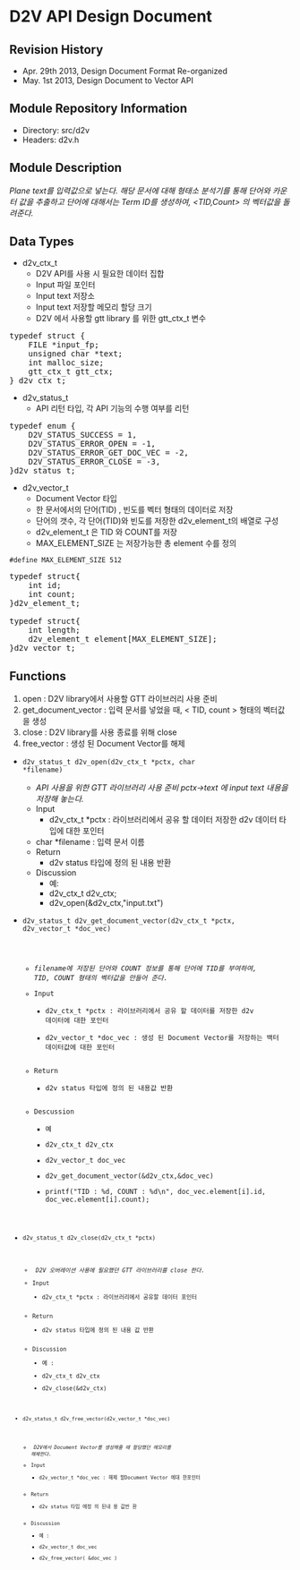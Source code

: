 D2V API Design Document
=======================

Revision History
----------------
- Apr. 29th 2013, Design Document Format Re-organized
- May. 1st 2013, Design Document to Vector API


Module Repository Information
-----------------------------
- Directory: src/d2v
- Headers: d2v.h


Module Description
------------------
<i>Plane text를 입력값으로 넣는다. 해당 문서에 대해 형태소 분석기를 통해 단어와 카운터 값을 추출하고 단어에 대해서는 Term ID를 생성하여, <TID,Count> 의 벡터값을 돌려준다.</i>

Data Types
----------
- d2v_ctx_t
	- D2V API를 사용 시 필요한 데이터 집합
	- Input 파일 포인터
	- Input text 저장소
	- Input text 저장할 메모리 할당 크기
	- D2V 에서 사용할 gtt library 를 위한 gtt_ctx_t 변수

<pre>
typedef struct {
	FILE *input_fp;
	unsigned char *text;
	int malloc_size;
	gtt_ctx_t gtt_ctx;
} d2v_ctx_t;
</pre>

- d2v_status_t
	- API 리턴 타입,  각 API 기능의 수행 여부를 리턴

<pre>
typedef enum {
	D2V_STATUS_SUCCESS = 1,
	D2V_STATUS_ERROR_OPEN = -1,
	D2V_STATUS_ERROR_GET_DOC_VEC = -2,
	D2V_STATUS_ERROR_CLOSE = -3,
}d2v_status_t;
</pre>


- d2v_vector_t 
	- Document Vector 타입
	- 한 문서에서의 단어(TID) , 빈도를 벡터 형태의 데이터로 저장
	- 단어의 갯수, 각 단어(TID)와 빈도를 저장한 d2v_element_t의 배열로 구성
	- d2v_element_t 은 TID 와 COUNT를 저장
	- MAX_ELEMENT_SIZE 는 저장가능한 총 element 수를 정의

<code>#define MAX_ELEMENT_SIZE 512</code>

<pre>
typedef struct{
	int id;
	int count;
}d2v_element_t;

typedef struct{
	int length;
	d2v_element_t element[MAX_ELEMENT_SIZE];
}d2v_vector_t;
</pre>

Functions
---------

1. open : D2V library에서 사용할 GTT 라이브러리 사용 준비
2. get_document_vector : 입력 문서를 넣었을 때, < TID, count > 형태의 벡터값을 생성
3. close : D2V library를 사용 종료를 위해 close
4. free_vector : 생성 된 Document Vector를 해제

- <code>d2v_status_t d2v_open(d2v_ctx_t *pctx, char *filename)</code>
    - <i>API 사용을 위한 GTT 라이브러리 사용 준비 pctx->text 에 input text 내용을 저장해 놓는다.</i>
    - Input
    	- d2v_ctx_t *pctx : 라이브러리에서 공유 할 데이터 저장한 d2v 데이터 타입에 대한 포인터
	- char *filename : 입력 문서 이름
    - Return
    	- d2v status 타입에 정의 된 내용 반환
    - Discussion
    	- 예:
    	- d2v_ctx_t d2v_ctx;
    	- d2v_open(&d2v_ctx,"input.txt")


- <code>d2v_status_t d2v_get_document_vector(d2v_ctx_t *pctx, d2v_vector_t *doc_vec)
	- <i>filename에 저장된 단어와 COUNT 정보를 통해 단어에 TID를 부여하여, TID, COUNT 형태의 벡터값을 만들어 준다. </i>
	- Input
		- d2v_ctx_t *pctx : 라이브러리에서 공유 할 데이터를 저장한 d2v 데이터에 대한 포인터
		- d2v_vector_t *doc_vec : 생성 된 Document Vector를 저장하는 백터 데이터값에 대한 포인터
	- Return
		- d2v status 타입에 정의 된 내용값 반환
	- Descussion
		- 예
		- d2v_ctx_t d2v_ctx
		- d2v_vector_t doc_vec
		- d2v_get_document_vector(&d2v_ctx,&doc_vec)
		- printf("TID : %d, COUNT : %d\n",
				doc_vec.element[i].id,
				doc_vec.element[i].count);

- <code>d2v_status_t d2v_close(d2v_ctx_t *pctx)
	- <i> D2V 오버레이션 사용에 필요했던 GTT 라이브러리를 close 한다. </i>
	- Input
		- d2v_ctx_t *pctx : 라이브러리에서 공유할 데이터 포인터
	- Return
		- d2v status 타입에 정의 된 내용 값 반환
	- Discussion
		- 예 :
		- d2v_ctx_t d2v_ctx
		- d2v_close(&d2v_ctx)

- <code>d2v_status_t d2v_free_vector(d2v_vector_t *doc_vec)
	- <i> D2V에서 Document Vector를 생성해줄 때 할당했던 메모리를 해제한다. </i> 
	- Input
		- d2v_vector_t *doc_vec : 해제 할Document Vector 에대 한포인터
	- Return
		- d2v status 타입 에정 의 된내 용 값반 환
	- Discussion
		-  예 :
		- d2v_vector_t doc_vec
		- d2v_free_vector( &doc_vec )
